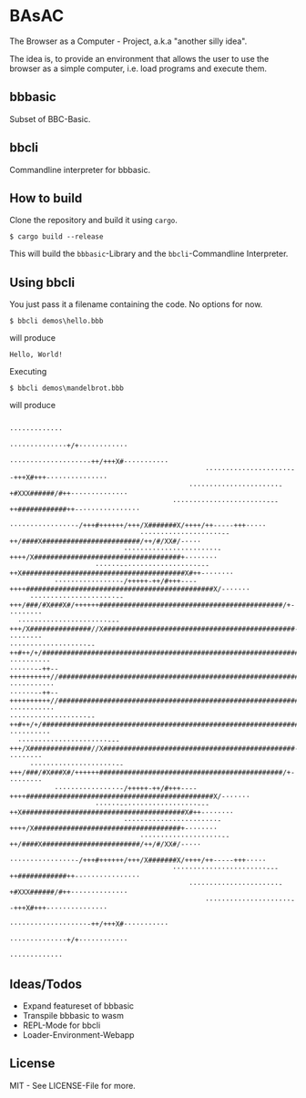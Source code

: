 BAsAC
=====

The Browser as a Computer - Project, a.k.a "another silly idea".

The idea is, to provide an environment that allows the user to use the
browser as a simple computer, i.e. load programs and execute them.


## bbbasic

Subset of BBC-Basic.

## bbcli

Commandline interpreter for bbbasic.


## How to build

Clone the repository and build it using `cargo`.


```shell
$ cargo build --release
```

This will build the `bbbasic`-Library and the `bbcli`-Commandline Interpreter.

## Using bbcli

You just pass it a filename containing the code. No options for now.

```shell
$ bbcli demos\hello.bbb
```

will produce

```shell
Hello, World!
```

Executing

```shell
$ bbcli demos\mandelbrot.bbb
```

will produce

```shell
                                                                  ·············
                                                         ··············+/+············
                                                    ···················-++/+++X#···········
                                                ·····················--+++X#+++-··············
                                            ······················-+#XXX######/#++··············
                                        ·······················---++############++--··············
                                     ················-/+++#++++++/+++/X#######X/++++/++-----+++·····
                                ····················--++/####X########################/++/#/XX#/-····
                            ·······················-++++/X####################################+-·······
                     ······--·················---++X########################################X#++-·······
           ················-/+++++-++/#+++----++++##############################################X/-······
     ·····················--+++/###/#X###X#/++++++#############################################/+-········
  ······················---+++/X###############//X###############################################-········
···················--++#++/+/#################################################################/+-··········
······--++--++++++++++//#####################################################################++-···········
······--++--++++++++++//#####################################################################++-···········
···················--++#++/+/#################################################################/+-··········
  ······················---+++/X###############//X###############################################-········
     ·····················--+++/###/#X###X#/++++++#############################################/+-········
           ················-/+++++-++/#+++----++++##############################################X/-······
                     ······--·················---++X########################################X#++-·······
                            ·······················-++++/X####################################+-·······
                                ····················--++/####X########################/++/#/XX#/-····
                                     ················-/+++#++++++/+++/X#######X/++++/++-----+++·····
                                        ·······················---++############++--··············
                                            ······················-+#XXX######/#++··············
                                                ·····················--+++X#+++-··············
                                                    ···················-++/+++X#···········
                                                         ··············+/+············
                                                                  ·············

```

## Ideas/Todos

* Expand featureset of bbbasic
* Transpile bbbasic to wasm
* REPL-Mode for bbcli
* Loader-Environment-Webapp

## License

MIT - See LICENSE-File for more.

